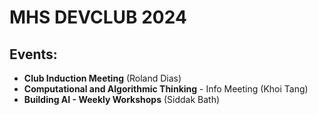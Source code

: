 # MHS DEVCLUB 2024

## Events:
- **Club Induction Meeting** (Roland Dias)
- **Computational and Algorithmic Thinking** - Info Meeting (Khoi Tang)
- **Building AI - Weekly Workshops** (Siddak Bath)
